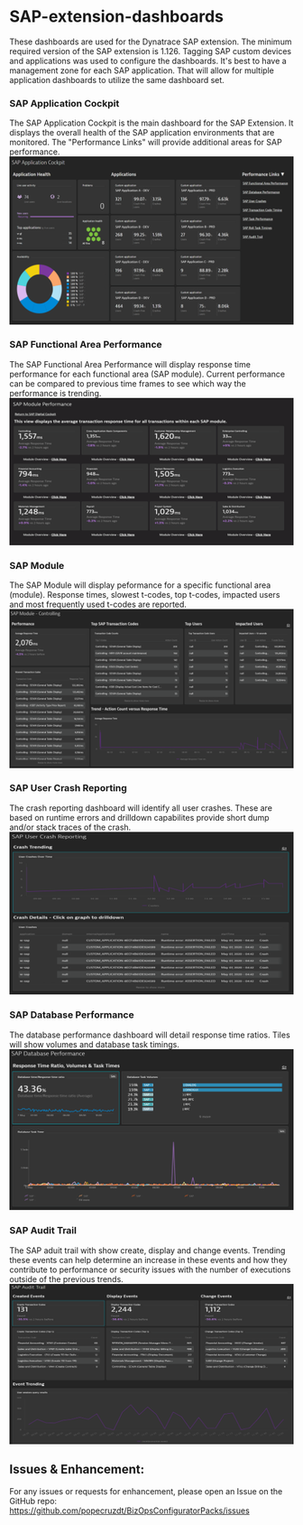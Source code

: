 # SAP-extension-dashboards

These dashboards are used for the Dynatrace SAP extension. The minimum required version of the SAP extension is 1.126. Tagging SAP custom devices and applications was used to configure the dashboards. It's best to have a management zone for each SAP application. That will allow for multiple application dashboards to utilize the same dashboard set.

### SAP Application Cockpit
The SAP Application Cockpit is the main dashboard for the SAP Extension. It displays the overall health of the SAP application environments that are monitored. The "Performance Links" will provide additional areas for SAP performance.
![SAP App Cockpit](https://github.com/popecruzdt/BizOpsConfiguratorPacks/raw/main/screenshots/SAP_ECC_sapappcockpit.png)

### SAP Functional Area Performance
The SAP Functional Area Performance will display response time performance for each functional area (SAP module). Current performance can be compared to previous time frames to see which way the performance is trending.
![SAP Module Performance](https://github.com/popecruzdt/BizOpsConfiguratorPacks/raw/main/screenshots/SAP_ECC_sapmodperf.PNG)

### SAP Module
The SAP Module will display peformance for a specific functional area (module). Response times, slowest t-codes, top t-codes, impacted users and most frequently used t-codes are reported.
![SAP Modules](https://github.com/popecruzdt/BizOpsConfiguratorPacks/raw/main/screenshots/SAP_ECC_sapmod.png)

### SAP User Crash Reporting
The crash reporting dashboard will identify all user crashes. These are based on runtime errors and drilldown capabilites provide short dump and/or stack traces of the crash.
![SAP Crash](https://github.com/popecruzdt/BizOpsConfiguratorPacks/raw/main/screenshots/SAP_ECC_sapcrash.png)

### SAP Database Performance
The database performance dashboard will detail response time ratios. Tiles will show volumes and database task timings.
![SAP Database](https://github.com/popecruzdt/BizOpsConfiguratorPacks/raw/main/screenshots/SAP_ECC_sapdatabase.png)

### SAP Audit Trail
The SAP aduit trail with show create, display and change events. Trending these events can help determine an increase in these events and how they contribute to performance or security issues with the number of executions outside of the previous trends.
![SAP Audit](https://github.com/popecruzdt/BizOpsConfiguratorPacks/raw/main/screenshots/SAP_ECC_sapaudit.png)

## Issues & Enhancement:
For any issues or requests for enhancement, please open an Issue on the GitHub repo: https://github.com/popecruzdt/BizOpsConfiguratorPacks/issues
